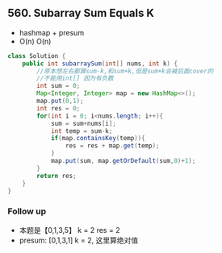 ## 560. Subarray Sum Equals K
- hashmap + presum
- O(n) O(n)
```java
class Solution {
    public int subarraySum(int[] nums, int k) {
        //原本想左右都算sum-k,和sum+k,但是sum+k会被后面cover的
        //不能用int[] 因为有负数
        int sum = 0;
        Map<Integer, Integer> map = new HashMap<>();
        map.put(0,1);
        int res = 0;
        for(int i = 0; i<nums.length; i++){
            sum = sum+nums[i];
            int temp = sum-k;
            if(map.containsKey(temp)){
                res = res + map.get(temp);
            }
            map.put(sum, map.getOrDefault(sum,0)+1);
        }
        return res;
    }
}
```

### Follow up
- 本题是【0,1,3,5】 k = 2 res = 2
- presum: [0,1,3,1] k = 2, 这里算绝对值
